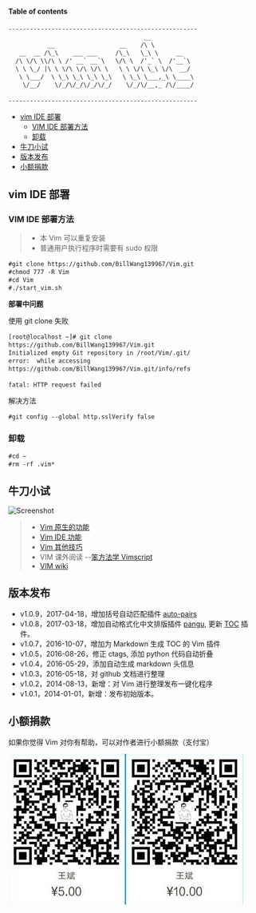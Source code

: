#### Table of contents

```
-----------------------------------------------------
                                      __
           __                  __    /\ \
   __  __ /\_\    ___ ___     /\_\   \_\ \     __
  /\ \/\ \\/\ \ /' __` __`\   \/\ \  /'_` \  /'__`\
  \ \ \_/ |\ \ \/\ \/\ \/\ \   \ \ \/\ \_\ \/\  __/
   \ \___/  \ \_\ \_\ \_\ \_\   \ \_\ \___,_\ \____\
    \/__/    \/_/\/_/\/_/\/_/    \/_/\/__,_ /\/____/

-----------------------------------------------------
```

<!-- vim-markdown-toc GFM -->
* [vim IDE 部署](#vim-ide-部署)
    * [VIM IDE 部署方法](#vim-ide-部署方法)
    * [卸载](#卸载)
* [牛刀小试](#牛刀小试)
* [版本发布](#版本发布)
* [小额捐款](#小额捐款)

<!-- vim-markdown-toc -->

## vim IDE 部署

### VIM IDE 部署方法

> * 本 Vim 可以重复安装
> * 普通用户执行程序时需要有 sudo 权限

```
#git clone https://github.com/BillWang139967/Vim.git
#chmod 777 -R Vim
#cd Vim
#./start_vim.sh
```
**部署中问题**

使用 git clone 失败

```
[root@localhost ~]# git clone https://github.com/BillWang139967/Vim.git
Initialized empty Git repository in /root/Vim/.git/
error:  while accessing https://github.com/BillWang139967/Vim.git/info/refs

fatal: HTTP request failed
```
解决方法
```
#git config --global http.sslVerify false
```

### 卸载
```
#cd ~
#rm -rf .vim*
```

## 牛刀小试

![Screenshot](https://github.com/BillWang139967/Vim/raw/master/images/vim.jpg)

> * [Vim 原生的功能](doc/vim.md)
> * [Vim IDE 功能](doc/ide.md)
> * [Vim 其他技巧](doc/skill.md)
> * VIM 课外阅读 --[笨方法学 Vimscript](http://learnvimscriptthehardway.onefloweroneworld.com/)
> * [VIM wiki](https://github.com/BillWang139967/Vim/wiki)

## 版本发布

* v1.0.9，2017-04-18，增加括号自动匹配插件 [auto-pairs](https://github.com/jiangmiao/auto-pairs)
* v1.0.8，2017-03-18，增加自动格式化中文排版插件 [pangu](https://github.com/hotoo/pangu.vim), 更新 [TOC](https://github.com/mzlogin/vim-markdown-toc) 插件。
* v1.0.7，2016-10-07，增加为 Markdown 生成 TOC 的 Vim 插件
* v1.0.5，2016-08-26，修正 ctags, 添加 python 代码自动折叠
* v1.0.4，2016-05-29，添加自动生成 markdown 头信息
* v1.0.3，2016-05-18，对 github 文档进行整理
* v1.0.2，2014-08-13，新增：对 Vim 进行整理发布一键化程序
* v1.0.1，2014-01-01，新增：发布初始版本。

## 小额捐款

如果你觉得 Vim 对你有帮助，可以对作者进行小额捐款（支付宝）

![Screenshot](images/5.jpg)

